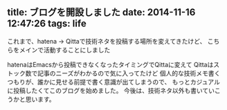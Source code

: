 title: ブログを開設しました
date: 2014-11-16 12:47:26
tags: life
---

これまで、hatena → Qittaで技術ネタを投稿する場所を変えてきたけど、
こちらをメインで活動することにしました

hatenaはEmacsから投稿できなくなったタイミングでQittaに変えて
Qittaはストック数で記事のニーズがわかるので気に入ってたけど
個人的な技術メモ書くつもりが、誰かに見せる前提で書く意識が出てしまうので、
もっとカジュアルに投稿したくてこのブログを始めました。
今後は、技術ネタ以外も書いていこうかと思います。
